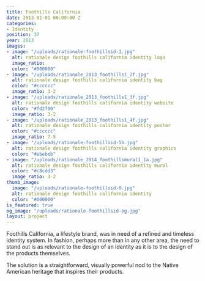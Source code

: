 ```yaml
---
title: Foothills California
date: 2013-01-01 00:00:00 Z
categories:
- Identity
position: 37
year: 2013
images:
- image: "/uploads/rationale-foothillsid-1.jpg"
  alt: rationale design foothills california identity logo
  image_ratio: 
  color: "#000000"
- image: "/uploads/rationale_2013_foothills1_2f.jpg"
  alt: rationale design foothills california identity bag
  color: "#cccccc"
  image_ratio: 3-2
- image: "/uploads/rationale_2013_foothills1_3f.jpg"
  alt: rationale design foothills california identity website
  color: "#fd2f00"
  image_ratio: 3-2
- image: "/uploads/rationale_2013_foothills1_4f.jpg"
  alt: rationale design foothills california identity poster
  color: "#cccccc"
  image_ratio: 7-5
- image: "/uploads/rationale-foothillsid-5b.jpg"
  alt: rationale design foothills california identity graphics
  color: "#ebebeb"
- image: "/uploads/rationale_2014_foothillsmural1_1a.jpg"
  alt: rationale design foothills california identity mural
  color: "#c8cdd3"
  image_ratio: 3-2
thumb_image:
  image: "/uploads/rationale-foothillsid-0.jpg"
  alt: rationale design foothills california identity
  color: "#000000"
is_featured: true
og_image: "/uploads/rationale-foothillsid-og.jpg"
layout: project
---
```


Foothills California, a lifestyle brand, was in need of a refined and timeless identity system. In fashion, perhaps more than in any other area, the need to stand out is as relevant to the design of an identity as it is to the design of the products themselves.

The solution is a straightforward, visually powerful nod to the Native American heritage that inspires their products.
